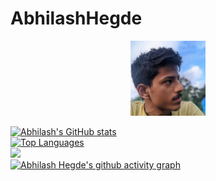 # AbhilashHegde

<p align="center">
<img src="photo_2021-09-06_12-30-11.jpg" alt="image" width="120"/>

</p> 

[![Abhilash's GitHub stats](https://github-readme-stats.vercel.app/api?username=abhi16180&theme=dark)](https://github.com/anuraghazra/github-readme-stats)
<br>
[![Top Languages](https://github-readme-stats.vercel.app/api/top-langs/?username=abhi16180&hide=Makefile&theme=dark)](https://github.com/anuraghazra/github-readme-stats)
<br>
<img src="https://github-profile-summary-cards.vercel.app/api/cards/profile-details?username=abhi16180&theme=dark" />
<br>
[![Abhilash Hegde's github activity graph](https://activity-graph.herokuapp.com/graph?username=abhi16180&theme=react-dark)](https://github.com/ashutosh00710/github-readme-activity-graph)

